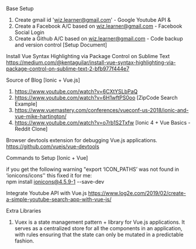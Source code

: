 Base Setup
1. Create gmail id 'wiz.learner@gmail.com'                 - Google Youtube API & 
2. Create a Facebook A/C based on wiz.learner@gmail.com    - Facebook Social Login
3. Create a Github A/C based on wiz.learner@gmail.com      - Code backup and version control [Setup Document]


Install Vue Syntax Highlighting via Package Control on Sublime Text 
https://medium.com/@kentaguilar/install-vue-syntax-highlighting-via-package-control-on-sublime-text-2-bfb977f444e7

Source of Blog [Ionic + Vue.js]
1. https://www.youtube.com/watch?v=6CXtYSLbPaQ 
2. https://www.youtube.com/watch?v=6H1wftPS0oo [ZipCode Search Example]
3. https://www.vuemastery.com/conferences/vueconf-us-2018/ionic-and-vue-mike-hartington/ 
4. https://www.youtube.com/watch?v=o7rb1S2Txfw [Ionic 4 + Vue Basics - Reddit Clone]

Browser devtools extension for debugging Vue.js applications.
https://github.com/vuejs/vue-devtools

Commands to Setup [Ionic + Vue]


if you get the following warning "export ‘ICON_PATHS’ was not found in ‘ionicons/icons’'  this fixed it for me:  
npm install ionicons@4.5.9-1 --save-dev


Integrate Youtube API with Vue.js
https://www.log2e.com/2019/02/create-a-simple-youtube-search-app-with-vue-js/


Extra Libraries
1. Vuex is a state management pattern + library for Vue.js applications. It serves as a centralized store for all the components in an application, with rules ensuring that the state can only be mutated in a predictable fashion. 
